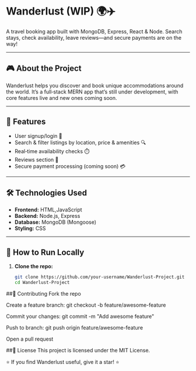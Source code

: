# Wanderlust (WIP) 🌍✈️

A travel booking app built with MongoDB, Express, React & Node. Search stays, check availability, leave reviews—and secure payments are on the way!

---

## 🎮 About the Project  
Wanderlust helps you discover and book unique accommodations around the world. It’s a full‑stack MERN app that’s still under development, with core features live and new ones coming soon.

---

## 🚀 Features  
- User signup/login 🔐  
- Search & filter listings by location, price & amenities 🔍  
- Real‑time availability checks ⏱️  
- Reviews section 📝  
- Secure payment processing (coming soon) 💳  

---

## 🛠️ Technologies Used  
- **Frontend:** HTML,JavaScript  
- **Backend:** Node.js, Express  
- **Database:** MongoDB (Mongoose)  
- **Styling:** CSS 

---

## 🎯 How to Run Locally  
1. **Clone the repo:**  
   ```bash
   git clone https://github.com/your-username/Wanderlust-Project.git
   cd Wanderlust-Project
##🤝 Contributing
Fork the repo

Create a feature branch: git checkout -b feature/awesome-feature

Commit your changes: git commit -m "Add awesome feature"

Push to branch: git push origin feature/awesome-feature

Open a pull request

##📜 License
This project is licensed under the MIT License.

⭐ If you find Wanderlust useful, give it a star! ⭐
